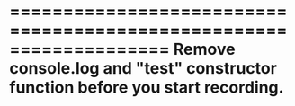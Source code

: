 ===================================================================
Remove console.log and "test" constructor function before you start recording.
===================================================================
